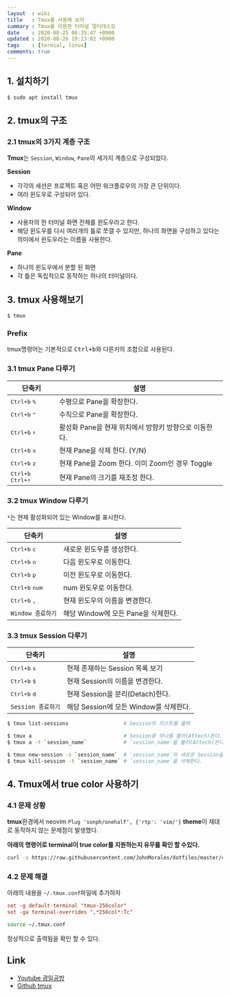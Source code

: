 ```yaml
---
layout  : wiki
title   : Tmux를 사용해 보자
summary : Tmux를 이용한 터미널 멀티테스킹
date    : 2020-08-25 06:35:47 +0900
updated : 2020-08-26 19:13:02 +0900
tags    : [termial, linux]
comments: true
---
```


## 1. 설치하기

```zsh
$ sudo apt install tmux
```

## 2. tmux의 구조

### 2.1 tmux의 3가지 계층 구조

**Tmux**는 `Session`, `Window`, `Pane`의 세가지 계층으로 구성되었다.

**Session**
* 각각의 세션은 프로젝트 혹은 어떤 워크플로우의 가장 큰 단위이다.
* 여러 윈도우로 구성되어 있다.

**Window**
* 사용자의 한 터미널 화면 전체를 윈도우라고 한다.
* 해당 윈도우를 다시 여러개의 틀로 쪼갤 수 있지만, 하나의 화면을 구성하고 있다는 의미에서 윈도우라는 이름을 사용한다.

**Pane**
* 하나의 윈도우에서 분할 된 화면
* 각 틀은 독립적으로 동작하는 하나의 터미널이다.

## 3. tmux 사용해보기

```zsh
$ tmux
```

### Prefix

tmux명령어는 기본적으로 <kbd>Ctrl+b</kbd>와 다른키의 조합으로 사용된다.

### 3.1 tmux Pane 다루기

| 단축키                              | 설명                                                  |
|-------------------------------------|-------------------------------------------------------|
| <kbd>Ctrl+b</kbd> <kbd>%</kbd>      | 수평으로 Pane을 확장한다.                             |
| <kbd>Ctrl+b</kbd> <kbd>"</kbd>      | 수직으로 Pane을 확장한다.                             |
| <kbd>Ctrl+b</kbd> <kbd>↑</kbd>      | 활성화 Pane을 현재 위치에서 방향키 방향으로 이동한다. |
| <kbd>Ctrl+b</kbd> <kbd>x</kbd>      | 현재 Pane을 삭제 한다. (Y/N)                          |
| <kbd>Ctrl+b</kbd> <kbd>z</kbd>      | 현재 Pane을 Zoom 한다. 이미 Zoom인 경우 Toggle        |
| <kbd>Ctrl+b</kbd> <kbd>Ctrl+↑</kbd> | 현재 Pane의 크기를 재조정 한다.                       |

### 3.2 tmux Window 다루기

`*`는 현재 활성화되어 있는 Window를 표시한다.

| 단축키                           | 설명                                |
|----------------------------------|-------------------------------------|
| <kbd>Ctrl+b</kbd> <kbd>c</kbd>   | 새로운 윈도우를 생성한다.           |
| <kbd>Ctrl+b</kbd> <kbd>n</kbd>   | 다음 윈도우로 이동한다.             |
| <kbd>Ctrl+b</kbd> <kbd>p</kbd>   | 이전 윈도우로 이동한다.             |
| <kbd>Ctrl+b</kbd> <kbd>num</kbd> | num 윈도우로 이동한다.              |
| <kbd>Ctrl+b</kbd> <kbd>,</kbd>   | 현재 윈도우의 이름을 변경한다.      |
| `Window 종료하기`               | 해당 Window에 모든 Pane을 삭제한다. |

### 3.3 tmux Session 다루기

| 단축키                         | 설명                                   |
|--------------------------------|----------------------------------------|
| <kbd>Ctrl+b</kbd> <kbd>s</kbd> | 현재 존재하는 Session 목록 보기        |
| <kbd>Ctrl+b</kbd> <kbd>$</kbd> | 현재 Session의 이름을 변경한다.        |
| <kbd>Ctrl+b</kbd> <kbd>d</kbd> | 현재 Session을 분리(Detach)한다.       |
| `Session 종료하기`            | 해당 Session에 모든 Window를 삭제한다. |

```zsh
$ tmux list-sessions                  # Session의 리스트를 출력

$ tmux a                              # Session중 하나를 불러(Attech)온다.
$ tmux a -t `session_name`            # `session_name`을 불러(Attech)온다.

$ tmux new-session -s `session_name`  # `session_name`의 새로운 Session을 생성
$ tmux kill-session -t `session_name` # `session_name`을 삭제한다.
```

## 4. Tmux에서 true color 사용하기

### 4.1 문제 상황


**tmux**환경에서 neovim `Plug 'sonph/onehalf', {'rtp': 'vim/'}` **theme**이 재대로 동작하지 않는 문제점이 발생했다.

**아래의 명령어로 terminal이 true color를 지원하는지 유무를 확인 할 수있다.**

```zsh
curl -s https://raw.githubusercontent.com/JohnMorales/dotfiles/master/colors/24-bit-color.sh | bash
```

### 4.2 문제 해결

아래의 내용을 `~/.tmux.conf`파일에 추가하자
```conf
set -g default-terminal "tmux-256color"
set -ga terminal-overrides ",*256col*:Tc"
```

```zsh
source ~/.tmux.conf
```

정상적으로 출력됨을 확인 할 수 있다.


## Link

* [Youtube 광일공방](https://www.youtube.com/watch?v=FdvjywJBQJg&t=1569s)
* [Github tmux](https://github.com/tmux/tmux)
